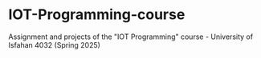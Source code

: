 # IOT-Programming-course
Assignment and projects of the "IOT Programming" course - University of Isfahan 4032 (Spring 2025)
